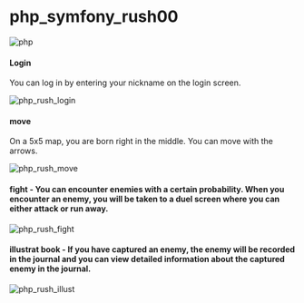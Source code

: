 # php_symfony_rush00

![php](https://user-images.githubusercontent.com/53372971/131774737-6cb81057-fce5-4b65-9ca1-74e259c23db6.JPG)


#### Login

You can log in by entering your nickname on the login screen.

![php_rush_login](https://user-images.githubusercontent.com/53372971/131066652-378127ce-3952-4573-86b3-c1837813b3d1.gif)

#### move

On a 5x5 map, you are born right in the middle. You can move with the arrows.

![php_rush_move](https://user-images.githubusercontent.com/53372971/131066660-aa087cb5-427b-42c5-a7e2-8fe2599ab226.gif)

#### fight - You can encounter enemies with a certain probability. When you encounter an enemy, you will be taken to a duel screen where you can either attack or run away.

![php_rush_fight](https://user-images.githubusercontent.com/53372971/131066668-a364e0a2-11ad-4b73-bc0c-1ba88374b965.gif)

#### illustrat book - If you have captured an enemy, the enemy will be recorded in the journal and you can view detailed information about the captured enemy in the journal.

![php_rush_illust](https://user-images.githubusercontent.com/53372971/131066672-8a609e11-98b2-4516-baa8-67833424593e.gif)
